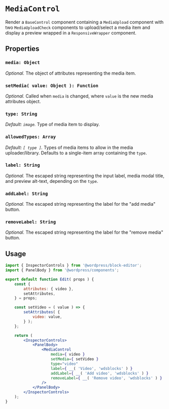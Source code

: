 # `MediaControl` #

Render a `BaseControl` component containing a `MediaUpload` component with two `MediaUploadCheck` components to upload/select a media item and display a preview wrapped in a `ResponsiveWrapper` component.

## Properties ##

### `media: Object` ###
*Optional.* The object of attributes representing the media item.

### `setMedia( value: Object ): Function` ###
*Optional.* Called when `media` is changed, where `value` is the new media attributes object.

### `type: String` ###
*Default: `image`.* Type of media item to display.

### `allowedTypes: Array` ###
*Default: `[ type ]`.* Types of media items to allow in the media uploader/library. Defaults to a single-item array containing the `type`.

### `label: String` ###
*Optional.* The escaped string representing the input label, media modal title, and preview alt-text, depending on the `type`.

### `addLabel: String` ###
*Optional.* The escaped string representing the label for the "add media" button.

### `removeLabel: String` ###
*Optional.* The escaped string representing the label for the "remove media" button.

## Usage ##

```jsx
import { InspectorControls } from '@wordpress/block-editor';
import { PanelBody } from '@wordpress/components';

export default function Edit( props ) {
	const {
		attributes: { video },
		setAttributes,
	} = props;

	const setVideo = ( value ) => {
		setAttributes( {
			video: value,
		} );
	};

	return (
		<InspectorControls>
			<PanelBody>
				<MediaControl
					media={ video }
					setMedia={ setVideo }
					type="video"
					label={ __( 'Video', 'wdsblocks' ) }
					addLabel={ __( 'Add video', 'wdsblocks' ) }
					removeLabel={ __( 'Remove video', 'wdsblocks' ) }
				/>
			</PanelBody>
		</InspectorControls>
	);
}
```
